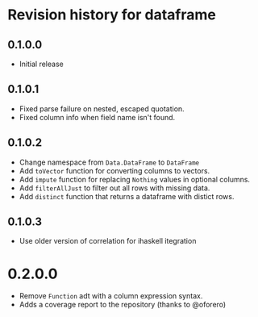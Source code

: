 # Revision history for dataframe

## 0.1.0.0

* Initial release

## 0.1.0.1

* Fixed parse failure on nested, escaped quotation.
* Fixed column info when field name isn't found. 

## 0.1.0.2

* Change namespace from `Data.DataFrame` to `DataFrame`
* Add `toVector` function for converting columns to vectors.
* Add `impute` function for replacing `Nothing` values in optional columns.
* Add `filterAllJust` to filter out all rows with missing data.
* Add `distinct` function that returns a dataframe with distict rows.

## 0.1.0.3
* Use older version of correlation for ihaskell itegration

# 0.2.0.0
* Remove `Function` adt with a column expression syntax.
* Adds a coverage report to the repository (thanks to @oforero)
